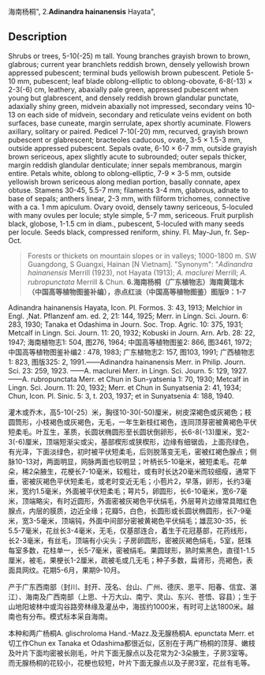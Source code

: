海南杨桐",
2.**Adinandra hainanensis** Hayata",

## Description
Shrubs or trees, 5-10(-25) m tall. Young branches grayish brown to brown, glabrous; current year branchlets reddish brown, densely yellowish brown appressed pubescent; terminal buds yellowish brown pubescent. Petiole 5-10 mm, pubescent; leaf blade oblong-elliptic to oblong-obovate, 6-8(-13) × 2-3(-6) cm, leathery, abaxially pale green, appressed pubescent when young but glabrescent, and densely reddish brown glandular punctate, adaxially shiny green, midvein abaxially not impressed, secondary veins 10-13 on each side of midvein, secondary and reticulate veins evident on both surfaces, base cuneate, margin serrulate, apex shortly acuminate. Flowers axillary, solitary or paired. Pedicel 7-10(-20) mm, recurved, grayish brown pubescent or glabrescent; bracteoles caducous, ovate, 3-5 × 1.5-3 mm, outside appressed pubescent. Sepals ovate, 6-10 × 6-7 mm, outside grayish brown sericeous, apex slightly acute to subrounded; outer sepals thicker, margin reddish glandular denticulate; inner sepals membranous, margin entire. Petals white, oblong to oblong-elliptic, 7-9 × 3-5 mm, outside yellowish brown sericeous along median portion, basally connate, apex obtuse. Stamens 30-45, 5.5-7 mm; filaments 3-4 mm, glabrous, adnate to base of sepals; anthers linear, 2-3 mm, with filiform trichomes, connective with a ca. 1 mm apiculum. Ovary ovoid, densely tawny sericeous, 5-loculed with many ovules per locule; style simple, 5-7 mm, sericeous. Fruit purplish black, globose, 1-1.5 cm in diam., pubescent, 5-loculed with many seeds per locule. Seeds black, compressed reniform, shiny. Fl. May-Jun, fr. Sep-Oct.

> Forests or thickets on mountain slopes or in valleys; 1000-1800 m. SW Guangdong, S Guangxi, Hainan [N Vietnam].
  "Synonym": "*Adinandra hainanensis* Merrill (1923), not Hayata (1913); *A. maclurei* Merrill; *A. rubropunctata* Merrill &amp; Chun.
**6.海南杨桐（广东植物志）海南黄瑞木（中国高等植物图鉴补编），赤点红淡（中国高等植物图鉴）图版9：1-7**

Adinandra hainanensis Hayata, Icon. Pl. Formos. 3: 43, 1913; Melchior in Engl. ,Nat. Pflanzenf am. ed. 2, 21: 144, 1925; Merr. in Lingn. Sci. Journ. 6: 283, 1930; Tanaka et Odashima in Journ. Soc. Trop. Agric. 10: 375, 1931; Metcalf in Lingn. Sci. Journ. 11: 20, 1932; Kobuski in Journ. Arn. Arb. 28: 22, 1947; 海南植物志1: 504, 图276, 1964; 中国高等植物图鉴2: 866, 图3461, 1972; 中国高等植物图鉴补编2 : 478, 1983; 广东植物志2: 157, 图103, 1991; 广西植物志1: 823, 图版325: 2, 1991.——Adinandra hainanensis Merr. in Philip. Journ. Sci. 23: 259, 1923. ——A. maclurei Merr. in Lingn. Sci. Journ. 5: 129, 1927. ——A. rubropunctata Merr. et Chun in Sun-yatsenia 1: 70, 1930; Metcalf in Lingn. Sci. Journ. 11: 20, 1932; Merr. et Chun in Sunyatsenia 2: 41, 1934; Chun, Icon. Pl. Sinic. 5: 3, t. 203, 1937; et in Sunyatsenia 4: 188, 1940.

灌木或乔木，高5-10(-25）米，胸径10-30(-50)厘米，树皮深褐色或灰褐色；枝圆筒形，小枝褐色或灰褐色，无毛，一年生新枝红褐色，连同顶芽密被黄褐色平伏短柔毛。叶互生，革质，长圆状椭圆形至长圆状倒卵形，长6-8(-13)厘米，宽2-3(-6)厘米，顶端短渐尖或尖，基部楔形或狭楔形，边缘有细锯齿，上面亮绿色，有光泽，下面淡绿色，初时被平伏短柔毛，后则脱落变无毛，密被红褐色腺点；侧脉10-13对，两面明显，网脉两面也较明显；叶柄长5-10毫米，被短柔毛。花单朵，稀2朵腋生，花梗长7-10毫米，较粗壮，或有时长达20毫米而较细瘦，通常下垂，密被灰褐色平伏短柔毛，或老时变近无毛；小苞片2，早落，卵形，长约3毫米，宽约1.5毫米，外面被平伏短柔毛；萼片5，卵圆形，长6-10毫米，宽6-7毫米，顶端略尖，有时近圆形，外面密被灰褐色平伏绢毛，外层萼片边缘常具暗红色腺点，内层的膜质，边近全缘；花瓣5，白色，长圆形或长圆状椭圆形，长7-9毫米，宽3-5毫米，顶端钝，外面中间部分密被黄褐色平伏绢毛；雄蕊30-35，长5.5-7毫米，花丝长3-4毫米，无毛，仅基部连合，着生于花冠基部，花药线形，长2-3毫米，有丝毛，顶端有小尖头；子房卵圆形，密被灰褐色绢毛，5室，胚珠每室多数，花柱单一，长5-7毫米，密被绢毛。果圆球形，熟时紫黑色，直径1-1.5厘米，被毛，果梗长1-2厘米，疏被毛或几无毛；种子多数，扁肾形，亮褐色，表面具网纹。花期5-6月，果期9-10月。

产于广东西南部（封川、封开、茂名、台山、广州、德庆、恩平、阳春、信宜、湛江）、海南及广西南部（上思、十万大山、南宁、灵山、东兴、苍悟、容县）；生于山地阳坡林中或沟谷路旁林缘及灌丛中，海拔约1000米，有时可上达1800米。越南也有分布。模式标本采自海南。

本种和两广杨桐A. glischroloma Hand.-Mazz.及无腺杨桐A. epunctata Merr. et切工作Chun ex Tanaka et Odashima都很近似，区别在于两广杨桐的顶芽、嫩枝及叶片下面均密被长刚毛，叶片下面无腺点以及花常为2-3朵腋生，子房3室等。而无腺杨桐的花较小，花梗也较短，叶片下面无腺点以及子房3室，花丝有毛等。
